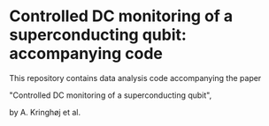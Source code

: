 # Controlled DC monitoring of a superconducting qubit: accompanying code

This repository contains data analysis code accompanying the paper 

"Controlled DC monitoring of a superconducting qubit",

by A. Kringhøj et al.
